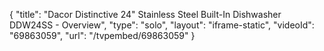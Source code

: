 {
    "title": "Dacor Distinctive 24\" Stainless Steel Built-In Dishwasher DDW24SS - Overview",
    "type": "solo",
    "layout": "iframe-static",
    "videoId": "69863059",
    "url": "\/tvpembed\/69863059"
}